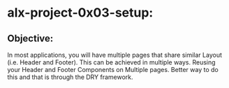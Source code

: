 # alx-project-0x03-setup:
## Objective:
In most applications, you will have multiple pages that share similar Layout (i.e. Header and Footer).
This can be achieved in multiple ways.
Reusing your Header and Footer Components on Multiple pages.
Better way to do this and that is through the DRY framework.
